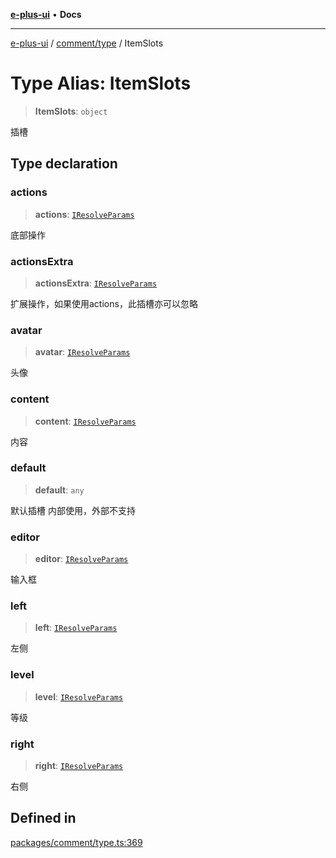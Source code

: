 [**e-plus-ui**](../../../README.md) • **Docs**

***

[e-plus-ui](../../../modules.md) / [comment/type](../README.md) / ItemSlots

# Type Alias: ItemSlots

> **ItemSlots**: `object`

插槽

## Type declaration

### actions

> **actions**: [`IResolveParams`](../interfaces/IResolveParams.md)

底部操作

### actionsExtra

> **actionsExtra**: [`IResolveParams`](../interfaces/IResolveParams.md)

扩展操作，如果使用actions，此插槽亦可以忽略

### avatar

> **avatar**: [`IResolveParams`](../interfaces/IResolveParams.md)

头像

### content

> **content**: [`IResolveParams`](../interfaces/IResolveParams.md)

内容

### default

> **default**: `any`

默认插槽
内部使用，外部不支持

### editor

> **editor**: [`IResolveParams`](../interfaces/IResolveParams.md)

输入框

### left

> **left**: [`IResolveParams`](../interfaces/IResolveParams.md)

左侧

### level

> **level**: [`IResolveParams`](../interfaces/IResolveParams.md)

等级

### right

> **right**: [`IResolveParams`](../interfaces/IResolveParams.md)

右侧

## Defined in

[packages/comment/type.ts:369](https://github.com/c-eqian/e-plus-ui/blob/9afe3efca84f90347511649ce68bd1a732377c38/packages/comment/type.ts#L369)
